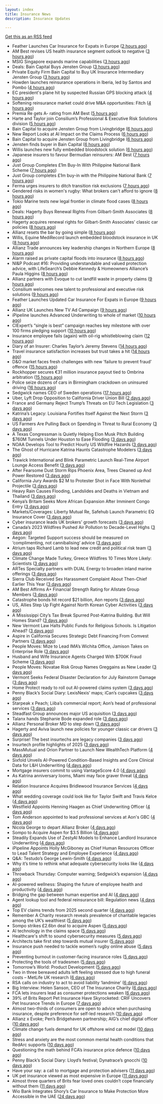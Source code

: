 ```yaml
---
layout: index
title: Insurance News
description: Insurance Updates

---
```


[Get this as an RSS feed](/insurance.rss)

<!-- news_marker starts -->
- Feather Launches Car Insurance for Expats in Europe ([2 hours ago](https://www.insurtechinsights.com/feather-launches-car-insurance-for-expats-in-europe/))
- AM Best revises US health insurance segment outlook to negative ([3 hours ago](https://www.reinsurancene.ws/am-best-revises-us-health-insurance-segment-outlook-to-negative/))
- MSIG Singapore expands marine capabilities ([3 hours ago](https://www.reinsurancene.ws/msig-singapore-expands-marine-capabilities/))
- Deals: Bain Capital Buys Jensten Group ([3 hours ago](https://insurance-edge.net/2025/09/01/deals-bain-capital-buys-jensten-group/))
- Private Equity Firm Bain Capital to Buy UK Insurance Intermediary Jensten Group ([3 hours ago](https://www.insurancejournal.com/news/international/2025/09/01/837542.htm))
- Howden launches reinsurance operations in Iberia, led by Santos and Pombo ([4 hours ago](https://www.reinsurancene.ws/howden-launches-reinsurance-operations-in-iberia-led-by-santos-and-pombo/))
- EC president's plane hit by suspected Russian GPS blocking attack ([4 hours ago](https://www.insurancebusinessmag.com/uk/news/breaking-news/ec-presidents-plane-hit-by-suspected-russian-gps-blocking-attack-548031.aspx))
- Softening reinsurance market could drive M&A opportunities: Fitch ([4 hours ago](https://www.reinsurancene.ws/softening-reinsurance-market-could-drive-ma-opportunities-fitch/))
- Premia Re gets A- rating from AM Best ([5 hours ago](https://www.reinsurancene.ws/premia-re-gets-a-rating-from-am-best/))
- Harte and Taylor join Consilium’s Professional & Executive Risk Solutions division ([5 hours ago](https://www.reinsurancene.ws/harte-and-taylor-join-consiliums-professional-executive-risk-solutions-division/))
- Bain Capital to acquire Jensten Group from Livingbridge ([6 hours ago](https://www.reinsurancene.ws/bain-capital-to-acquire-jensten-group-from-livingbridge/))
- New Report Looks at AI Impact on the Claims Process ([6 hours ago](https://insurance-edge.net/2025/09/01/new-report-looks-at-ai-impact-on-the-claims-process/))
- Bain Capital to acquire Jensten Group from Livingbridge ([6 hours ago](https://www.insurancebusinessmag.com/uk/news/breaking-news/bain-capital-to-acquire-jensten-group-from-livingbridge-548023.aspx))
- Jensten finds buyer in Bain Capital ([6 hours ago](https://www.postonline.co.uk/news/7958931/jensten-finds-buyer-in-bain-capital))
- Willis launches new fully embedded bloodstock solution ([6 hours ago](https://www.reinsurancene.ws/willis-launches-new-fully-embedded-bloodstock-solution/))
- Japanese insurers to favour Bermudian reinsurers: AM Best ([7 hours ago](https://www.reinsurancene.ws/p3-japanese-insurers-to-favour-bermudian-reinsurers-am-best/))
- Just Group Completes £1m Buy-In With Philippine National Bank Scheme ([7 hours ago](https://insurance-edge.net/2025/09/01/just-group-completes-1m-buy-in-with-philippine-national-bank-scheme/))
- Just Group completes £1m buy-in with the Philippine National Bank ([7 hours ago](https://www.reinsurancene.ws/just-group-completes-1m-buy-in-with-the-philippine-national-bank/))
- Ferma urges insurers to ditch transition risk exclusions ([7 hours ago](https://www.postonline.co.uk/commercial/7958930/ferma-urges-insurers-to-ditch-transition-risk-exclusions))
- Gendered risks in women's rugby: What brokers can't afford to ignore ([8 hours ago](https://www.insurancebusinessmag.com/uk/news/breaking-news/gendered-risks-in-womens-rugby-what-brokers-cant-afford-to-ignore-548014.aspx))
- Tokio Marine tests new legal frontier in climate flood cases ([8 hours ago](https://www.insurancebusinessmag.com/uk/news/legal-insights/tokio-marine-tests-new-legal-frontier-in-climate-flood-cases-548008.aspx))
- Deals: Hagerty Buys Renewal Rights From Gilbart-Smith Associates ([8 hours ago](https://insurance-edge.net/2025/09/01/deals-hagerty-buys-renewal-rights-from-gilbart-smith-associates/))
- Hagerty acquires renewal rights for Gilbart-Smith Associates' classic car policies ([8 hours ago](https://www.insurancebusinessmag.com/uk/news/mergers-acquisitions/hagerty-acquires-renewal-rights-for-gilbartsmith-associates-classic-car-policies-547988.aspx))
- Allianz resets the bar by going simple ([8 hours ago](https://www.insurancebusinessmag.com/uk/news/breaking-news/allianz-resets-the-bar-by-going-simple-548006.aspx))
- Willis, Equine MediRecord launch embedded bloodstock insurance in UK ([8 hours ago](https://www.insurancebusinessmag.com/uk/news/breaking-news/willis-equine-medirecord-launch-embedded-bloodstock-insurance-in-uk-547985.aspx))
- Allianz Trade announces key leadership changes in Northern Europe ([8 hours ago](https://www.insurancebusinessmag.com/uk/news/breaking-news/allianz-trade-announces-key-leadership-changes-in-northern-europe-547987.aspx))
- Alarm raised as private capital floods into insurance ([8 hours ago](https://www.insurancebusinessmag.com/uk/news/breaking-news/alarm-raised-as-private-capital-floods-into-insurance-547998.aspx))
- NI&P Podcast #16: Providing understandable and valued protection advice, with LifeSearch’s Debbie Kennedy & Homeowners Alliance’s Paula Higgins ([8 hours ago](https://ifamagazine.com/nip-podcast-16-providing-understandable-and-valued-protection-advice-with-lifesearchs-debbie-kennedy-homeowners-alliances-paula-higgins/))
- Allianz partners with Evoque to cut landfill waste in property claims ([9 hours ago](https://www.insurtechinsights.com/allianz-partners-with-evoque-to-cut-landfill-waste-in-property-claims/))
- Consilium welcomes new talent to professional and executive risk solutions ([9 hours ago](https://www.insurancebusinessmag.com/uk/news/breaking-news/consilium-welcomes-new-talent-to-professional-and-executive-risk-solutions-547994.aspx))
- Feather Launches Updated Car Insurance For Expats in Europe ([9 hours ago](https://insurance-edge.net/2025/09/01/feather-launches-updated-car-insurance-for-expats-in-europe/))
- Allianz UK Launches New TV Ad Campaign ([9 hours ago](https://insurance-edge.net/2025/09/01/allianz-uk-launches-new-tv-ad-campaign/))
- iPipeline launches Advanced Underwriting to whole of market ([10 hours ago](https://ifamagazine.com/ipipeline-launches-advanced-underwriting-to-whole-of-market/))
- CIExpert’s “single is best” campaign reaches key milestone with over 100 firms pledging support ([10 hours ago](https://ifamagazine.com/ciexperts-single-is-best-campaign-reaches-key-milestone-with-over-100-firms-pledging-support/))
- Insurance employee fails (again) with oil-rig whistleblowing claim ([12 hours ago](https://www.insurancebusinessmag.com/uk/news/legal-insights/insurance-employee-fails-again-with-oilrig-whistleblowing-claim-547975.aspx))
- Diary of an Insurer: Charles Taylor’s Jeremy Stevens ([14 hours ago](https://www.postonline.co.uk/technology/7957628/diary-of-an-insurer-charles-taylor%E2%80%99s-jeremy-stevens))
- Travel insurance satisfaction increases but trust takes a hit ([14 hours ago](https://www.postonline.co.uk/personal/7958863/travel-insurance-satisfaction-increases-but-trust-takes-a-hit))
- D&O market faces fresh challenges with new 'failure to prevent fraud' offence ([15 hours ago](https://www.insurancebusinessmag.com/uk/news/professional-liability/dando-market-faces-fresh-challenges-with-new-failure-to-prevent-fraud-offence-547969.aspx))
- Rockhopper secures €31 million insurance payout tied to Ombrina arbitration ([15 hours ago](https://www.insurancebusinessmag.com/uk/news/breaking-news/rockhopper-secures-31-million-insurance-payout-tied-to-ombrina-arbitration-547967.aspx))
- Police seize dozens of cars in Birmingham crackdown on uninsured driving ([16 hours ago](https://www.insurancebusinessmag.com/uk/news/auto-motor/police-seize-dozens-of-cars-in-birmingham-crackdown-on-uninsured-driving-547965.aspx))
- Sedgwick names CEO of Sweden operations ([17 hours ago](https://www.insurancebusinessmag.com/uk/news/breaking-news/sedgwick-names-ceo-of-sweden-operations-547963.aspx))
- Uber, Lyft Drop Opposition to California Driver Union Bill ([2 days ago](https://www.insurancejournal.com/news/west/2025/08/29/837519.htm))
- France and Germany Reject Trump’s Threats on EU Tech Legislation ([3 days ago](https://www.insurancejournal.com/news/international/2025/08/29/837499.htm))
- Katrina’s Legacy: Louisiana Fortifies Itself Against the Next Storm ([3 days ago](https://www.insurancejournal.com/news/national/2025/08/29/837490.htm))
- US Farmers Are Pulling Back on Spending in Threat to Rural Economy ([3 days ago](https://www.insurancejournal.com/news/midwest/2025/08/29/837481.htm))
- A Texas Congressman is Quietly Helping Elon Musk Pitch Building $760M Tunnels Under Houston to Ease Flooding ([3 days ago](https://www.insurancejournal.com/news/southcentral/2025/08/29/837475.htm))
- NOAA Develops Tool to Predict Hourly US Wildfire Hazards ([3 days ago](https://www.insurancejournal.com/news/national/2025/08/29/837470.htm))
- The Ghost of Hurricane Katrina Haunts Catastrophe Modelers ([3 days ago](https://www.insurancejournal.com/news/national/2025/08/29/836870.htm))
- Trawick International and Blink Parametric Launch Real-Time Airport Lounge Access Benefit ([3 days ago](https://www.insurtechinsights.com/trawick-international-and-blink-parametric-launch-real-time-airport-lounge-access-benefit/))
- After Fearsome Dust Storm Rips Phoenix Area, Trees Cleaned up And Power Restored ([3 days ago](https://www.insurancejournal.com/news/west/2025/08/29/837466.htm))
- California Jury Awards $2 M to Protester Shot in Face With Nonlethal Projectile ([3 days ago](https://www.insurancejournal.com/news/west/2025/08/29/837462.htm))
- Heavy Rain Causes Flooding, Landslides and Deaths in Vietnam and Thailand ([3 days ago](https://www.insurancejournal.com/news/international/2025/08/29/837453.htm))
- Kenya’s Britam Seeks More African Expansion After Imminent Congo Entry ([3 days ago](https://www.insurancejournal.com/news/international/2025/08/29/837444.htm))
- Markets/Coverages: Liberty Mutual Re, Safehub Launch Parametric EQ Insurance Cover ([3 days ago](https://www.insurancejournal.com/news/international/2025/08/29/837438.htm))
- Cyber insurance leads UK brokers' growth forecasts ([3 days ago](https://www.insurancebusinessmag.com/uk/news/cyber/cyber-insurance-leads-uk-brokers-growth-forecasts-547857.aspx))
- Canada’s 2023 Wildfires Pushed Air Pollution to Decade-Level Highs ([3 days ago](https://www.insurancejournal.com/news/international/2025/08/29/837433.htm))
- Aegon: Targeted Support success should be measured on ‘complimenting, not cannibalising’ advice ([3 days ago](https://ifamagazine.com/aegon-targeted-support-success-should-be-measured-on-complimenting-not-cannibalising-advice/))
- Atrium taps Richard Lamb to lead new credit and political risk team ([3 days ago](https://www.insurancebusinessmag.com/uk/news/breaking-news/atrium-taps-richard-lamb-to-lead-new-credit-and-political-risk-team-547848.aspx))
- Climate Change Made Turkey, Greece Wildfires 10 Times More Likely: Scientists ([3 days ago](https://www.insurancejournal.com/news/international/2025/08/29/837426.htm))
- ARTes Specialty partners with DUAL Energy to broaden inland marine offerings ([3 days ago](https://www.insurancebusinessmag.com/uk/news/breaking-news/artes-specialty-partners-with-dual-energy-to-broaden-inland-marine-offerings-547839.aspx))
- Sierra Club Received Sex Harassment Complaint About Then-Chief Earlier This Year ([3 days ago](https://www.insurancejournal.com/news/national/2025/08/29/837406.htm))
- AM Best Affirms A+ Financial Strength Rating for Allstate Group Members ([3 days ago](https://www.insurancejournal.com/news/national/2025/08/29/837398.htm))
- Catastrophe bonds hit record $21 billion, Aon reports ([3 days ago](https://www.insurancebusinessmag.com/uk/news/breaking-news/catastrophe-bonds-hit-record-21-billion-aon-reports-547824.aspx))
- US, Allies Step Up Fight Against North Korean Cyber Activities ([3 days ago](https://www.insurancejournal.com/news/national/2025/08/29/837395.htm))
- A Mississippi City’s Tax Break Spurred Post-Katrina Building. But Will Homes Stand? ([3 days ago](https://www.insurancejournal.com/news/southeast/2025/08/29/837414.htm))
- New Vermont Law Halts Public Funds for Religious Schools. Is Litigation Ahead? ([3 days ago](https://www.insurancejournal.com/news/east/2025/08/29/837371.htm))
- Aspire in California Secures Strategic Debt Financing From Comvest Partners ([3 days ago](https://www.insurancejournal.com/news/west/2025/08/29/837365.htm))
- People Moves: Mize to Lead IMA’s Wichita Office, Jamison Takes on Enterprise Role ([3 days ago](https://www.insurancejournal.com/news/midwest/2025/08/29/837404.htm))
- Husband and Wife Insurance Agents Charged With $700K Fraud Scheme ([3 days ago](https://www.insurancejournal.com/news/east/2025/08/29/837333.htm))
- People Moves: Novatae Risk Group Names Greggains as New Leader ([3 days ago](https://www.insurancejournal.com/news/southcentral/2025/08/29/837399.htm))
- Vermont Seeks Federal Disaster Declaration for July Rainstorm Damage ([3 days ago](https://www.insurancejournal.com/news/east/2025/08/29/837361.htm))
- Home Protect ready to roll out AI-powered claims system ([3 days ago](https://www.postonline.co.uk/news/7958319/home-protect-ready-to-roll-out-ai-powered-claims-system))
- Penny Black’s Social Diary: LexisNexis’ maps; iCan’s cupcakes ([3 days ago](https://www.postonline.co.uk/people/7958246/penny-black%E2%80%99s-social-diary-lexisnexis%E2%80%99-maps-ican%E2%80%99s-cupcakes))
- Starpeak x Peach; Liiba’s commercial report; Aon’s head of professional services ([3 days ago](https://www.postonline.co.uk/news/7958924/starpeak-x-peach-liiba%E2%80%99s-commercial-report-aon%E2%80%99s-head-of-professional-services))
- Steadfast Group announces major US acquisition ([3 days ago](https://www.insurancebusinessmag.com/uk/news/breaking-news/steadfast-group-announces-major-us-acquisition-547806.aspx))
- Talanx hands Stephanie Bode expanded role ([3 days ago](https://www.insurancebusinessmag.com/uk/news/breaking-news/talanx-hands-stephanie-bode-expanded-role-547793.aspx))
- Allianz Personal Broker MD to step down ([3 days ago](https://www.insurancebusinessmag.com/uk/news/breaking-news/allianz-personal-broker-md-to-step-down-547792.aspx))
- Hagerty and Aviva launch new policies for younger classic car drivers ([3 days ago](https://www.insurancebusinessmag.com/uk/news/breaking-news/hagerty-and-aviva-launch-new-policies-for-younger-classic-car-drivers-547789.aspx))
- Surprise! The best insurtechs are legacy companies ([3 days ago](https://www.dig-in.com/opinion/the-best-insurtechs-are-legacy-companies))
- Insurtech profile highlights of 2025 ([3 days ago](https://www.dig-in.com/list/insurtech-profile-highlights-of-2025))
- MassMutual and Orion Partner to Launch New WealthTech Platform ([4 days ago](https://www.insurtechinsights.com/massmutual-and-orion-partner-to-launch-new-wealthtech-platform/))
- Sixfold Unveils AI-Powered Condition-Based Insights and Core Clinical Data for L&H Underwriting ([4 days ago](https://www.insurtechinsights.com/sixfold-unveils-ai-powered-condition-based-insights-and-core-clinical-data-for-lh-underwriting/))
- Mortgage insurers commit to using VantageScore 4.0 ([4 days ago](https://www.dig-in.com/news/mortgage-insurers-commit-to-using-vantagescore-4-0))
- As Katrina anniversary looms, Miami may face graver threat ([4 days ago](https://www.dig-in.com/news/analyzing-miamis-hurricane-risk-two-decades-after-katrina))
- Relation Insurance Acquires Bridlewood Insurance Services ([4 days ago](https://www.insurtechinsights.com/relation-insurance-acquires-bridlewood-insurance-services/))
- What wedding coverage could look like for Taylor Swift and Travis Kelce ([4 days ago](https://www.insurancebusinessmag.com/uk/news/breaking-news/what-wedding-coverage-could-look-like-for-taylor-swift-and-travis-kelce-547745.aspx))
- Westfield Appoints Henning Haagen as Chief Underwriting Officer ([4 days ago](https://www.insurtechinsights.com/westfield-appoints-henning-haagen-as-chief-underwriting-officer/))
- Tom Anderson appointed to lead professional services at Aon's GBC ([4 days ago](https://www.insurancebusinessmag.com/uk/news/breaking-news/tom-anderson-appointed-to-lead-professional-services-at-aons-gbc-547696.aspx))
- Nicola George to depart Allianz Broker ([4 days ago](https://www.postonline.co.uk/broker/7958923/nicola-george-to-depart-allianz-broker))
- Sompo to Acquire Aspen for $3.5 Billion ([4 days ago](https://www.insurtechinsights.com/sompo-to-acquire-aspen-for-3-5-billion/))
- Steadily Expands Use of ZestyAI Models to Enhance Landlord Insurance Underwriting ([4 days ago](https://www.insurtechinsights.com/steadily-expands-use-of-zestyai-models-to-enhance-landlord-insurance-underwriting/))
- iPipeline Appoints Holly McGiboney as Chief Human Resources Officer to Lead Talent Strategy and Employee Experience ([4 days ago](https://www.insurtechinsights.com/ipipeline-appoints-holly-mcgiboney-as-chief-human-resources-officer-to-lead-talent-strategy-and-employee-experience/))
- Q&A: Testudo’s George Lewin-Smith ([4 days ago](https://www.postonline.co.uk/technology/7958076/qa-testudo%E2%80%99s-george-lewin-smith))
- Why it’s time to rethink what adequate cybersecurity looks like ([4 days ago](https://www.postonline.co.uk/commercial/7958910/why-it%E2%80%99s-time-to-rethink-what-adequate-cybersecurity-looks-like))
- Throwback Thursday: Computer warning; Sedgwick’s expansion ([4 days ago](https://www.postonline.co.uk/technology/7956763/throwback-thursday-computer-warning-sedgwick%E2%80%99s-expansion))
- AI-powered wellness: Shaping the future of employee health and productivity ([4 days ago](https://www.dig-in.com/opinion/ai-powered-wellness-shaping-the-future-of-employee-health-and-productivity))
- Bridging the gap between human expertise and AI ([4 days ago](https://www.dig-in.com/opinion/bridging-the-gap-between-human-expertise-and-ai))
- Agent lookup tool and federal reinsurance bill: Regulation news ([4 days ago](https://www.dig-in.com/list/agent-lookup-tool-federal-reinsurance-bill-regulation-news))
- Top EV claims trends from 2025 second quarter ([4 days ago](https://www.dig-in.com/list/top-ev-claims-trends-from-q2-2025))
- Remember A Charity research reveals prevalence of charitable legacies among the UK’s wealthiest ([5 days ago](https://ifamagazine.com/remember-a-charity-research-reveals-prevalence-of-charitable-legacies-among-the-uks-wealthiest/))
- Sompo strikes £2.6bn deal to acquire Aspen ([5 days ago](https://www.postonline.co.uk/commercial/7958922/sompo-strikes-%C2%A326bn-deal-to-acquire-aspen))
- AI technology in the claims space ([5 days ago](https://www.dig-in.com/podcast/ai-technology-in-the-claims-space))
- Healthcare's shift to sound cybersecurity measures ([5 days ago](https://www.dig-in.com/advisers/opinion/healthcares-shift-to-sound-cybersecurity-measures))
- Architects take first step towards mutual insurer ([5 days ago](https://www.postonline.co.uk/commercial/7958921/architects-take-first-step-towards-mutual-insurer))
- Insurance push needed to tackle women’s rugby online abuse ([5 days ago](https://www.postonline.co.uk/commercial/7958920/insurance-push-needed-to-tackle-female-rugby-online-abuse))
- Preventing burnout in customer-facing insurance roles ([5 days ago](https://www.postonline.co.uk/technology/7958034/preventing-burnout-in-customer-facing-insurance-roles))
- Protecting the tools of tradesmen ([5 days ago](https://www.postonline.co.uk/commercial/7958124/protecting-the-tools-of-tradesmen))
- Tomorrow’s World: Product Development ([5 days ago](https://www.postonline.co.uk/personal/7958157/tomorrow%E2%80%99s-world-product-development))
- Two in three bereaved adults left feeling stressed due to high funeral costs – MetLife UK research ([6 days ago](https://ifamagazine.com/two-in-three-bereaved-adults-left-feeling-stressed-due-to-high-funeral-costs-metlife-uk-research/))
- RSA calls on industry to act to avoid liability ‘landmine’ ([6 days ago](https://www.postonline.co.uk/commercial/7958918/rsa-calls-on-industry-to-act-to-avoid-liability-%E2%80%98landmine%E2%80%99))
- Big Interview: Helen Sanson, CEO of The Insurance Charity ([6 days ago](https://www.postonline.co.uk/people/7958165/big-interview-helen-sanson-ceo-of-the-insurance-charity))
- FCA lets insurers lead as consumer protections weaken ([6 days ago](https://www.postonline.co.uk/personal/7958255/fca-lets-insurers-lead-as-consumer-protections-weaken))
- 39% of Brits Report Pet Insurance Have Skyrocketed: CRIF Uncovers Pet Insurance Trends in Europe ([7 days ago](https://thefintechtimes.com/39-of-brits-report-pet-insurance-have-skyrocketed-crif-uncovers-pet-insurance-trends-in-europe/))
- Almost two-thirds of consumers are open to advice when purchasing insurance, despite preference for self-led research ([10 days ago](https://ifamagazine.com/almost-two-thirds-of-consumers-are-open-to-advice-when-purchasing-insurance-despite-preference-for-self-led-research/))
- Allianz x Evoke; Pen’s Bridgehaven partnership; AIG’s chief digital officer ([10 days ago](https://www.postonline.co.uk/news/7958917/allianz-x-evoke-pen%E2%80%99s-bridgehaven-partnership-aig%E2%80%99s-chief-digital-officer))
- Climate change fuels demand for UK offshore wind cat model ([10 days ago](https://www.postonline.co.uk/commercial/7958315/climate-change-fuels-demand-for-uk-offshore-wind-cat-model))
- Stress and anxiety are the most common mental health conditions that RedArc supports ([10 days ago](https://ifamagazine.com/stress-and-anxiety-are-the-most-common-mental-health-conditions-that-redarc-supports/))
- Questioning the math behind FCA’s insurance price defence ([10 days ago](https://www.postonline.co.uk/regulation/7958257/questioning-the-math-behind-fca%E2%80%99s-insurance-price-defence))
- Penny Black’s Social Diary: Lloyd’s festival; Dynatrace’s gnocchi ([10 days ago](https://www.postonline.co.uk/people/7958186/penny-black%E2%80%99s-social-diary-lloyd%E2%80%99s-festival-dynatrace%E2%80%99s-gnocchi))
- Have your say: a call to mortgage and protection advisers ([11 days ago](https://ifamagazine.com/have-your-say-a-call-to-mortgage-and-protection-advisers/))
- UK pet insurance viewed as most expensive in Europe ([11 days ago](https://www.postonline.co.uk/personal/7958915/uk-pet-insurance-viewed-as-most-expensive-in-europe))
- Almost three quarters of Brits fear loved ones couldn’t cope financially without them ([11 days ago](https://ifamagazine.com/almost-three-quarters-of-brits-fear-loved-ones-couldnt-cope-financially-without-them/))
- Wio Bank Integrates Shory’s Car Insurance to Make Protection More Accessible in the UAE ([24 days ago](https://thefintechtimes.com/wio-bank-integrates-shorys-car-insurance-to-make-protection-more-accessible-in-the-uae/))

<!-- news_marker ends -->